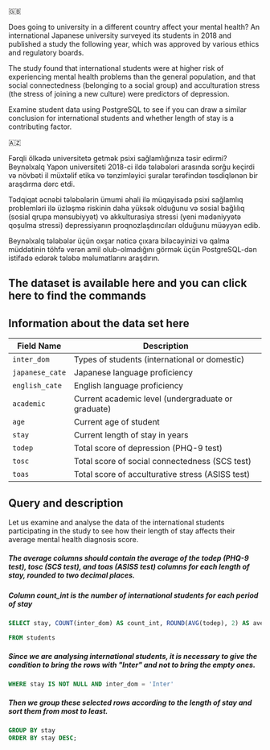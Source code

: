 

🇬🇧

Does going to university in a different country affect your mental health? An international Japanese university surveyed its students in 2018 and published a study the following year, which was approved by various ethics and regulatory boards.

The study found that international students were at higher risk of experiencing mental health problems than the general population, and that social connectedness (belonging to a social group) and acculturation stress (the stress of joining a new culture) were predictors of depression.

Examine student data using PostgreSQL to see if you can draw a similar conclusion for international students and whether length of stay is a contributing factor.


🇦🇿

Fərqli ölkədə universitetə ​​getmək psixi sağlamlığınıza təsir edirmi? Beynəlxalq Yapon universiteti 2018-ci ildə tələbələri arasında sorğu keçirdi və növbəti il ​​müxtəlif etika və tənzimləyici şuralar tərəfindən təsdiqlənən bir araşdırma dərc etdi.

Tədqiqat əcnəbi tələbələrin ümumi əhali ilə müqayisədə psixi sağlamlıq problemləri ilə üzləşmə riskinin daha yüksək olduğunu və sosial bağlılıq (sosial qrupa mənsubiyyət) və akkulturasiya stressi (yeni mədəniyyətə qoşulma stressi) depressiyanın proqnozlaşdırıcıları olduğunu müəyyən edib.

Beynəlxalq tələbələr üçün oxşar nəticə çıxara biləcəyinizi və qalma müddətinin töhfə verən amil olub-olmadığını görmək üçün PostgreSQL-dən istifadə edərək tələbə məlumatlarını araşdırın.



## The dataset is available here and you can click here to find the commands

## Information about the data set here

| Field Name    | Description                                      |
| ------------- | ------------------------------------------------ |
| `inter_dom`     | Types of students (international or domestic)   |
| `japanese_cate` | Japanese language proficiency                    |
| `english_cate`  | English language proficiency                     |
| `academic`      | Current academic level (undergraduate or graduate) |
| `age`           | Current age of student                           |
| `stay`          | Current length of stay in years                  |
| `todep`         | Total score of depression (PHQ-9 test)           |
| `tosc`          | Total score of social connectedness (SCS test)   |
| `toas`          | Total score of acculturative stress (ASISS test) |


## Query and description

Let us examine and analyse the data of the international students participating in the study to see how their length of stay affects their average mental health diagnosis score.

##### The average columns should contain the average of the todep (PHQ-9 test), tosc (SCS test), and toas (ASISS test) columns for each length of stay, rounded to two decimal places.
##### Column count_int is the number of international students for each period of stay

``` sql  
SELECT stay, COUNT(inter_dom) AS count_int, ROUND(AVG(todep), 2) AS average_phq, ROUND(AVG(tosc), 2) AS average_scs, ROUND(AVG(toas), 2) AS average_as

FROM students
```
##### Since we are analysing international students, it is necessary to give the condition to bring the rows with "Inter" and not to bring the empty ones.
``` sql  
WHERE stay IS NOT NULL AND inter_dom = 'Inter'
```
##### Then we group these selected rows according to the length of stay and sort them from most to least.
``` sql  
GROUP BY stay
ORDER BY stay DESC;
```

